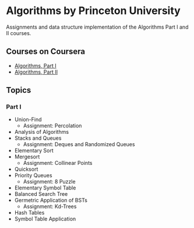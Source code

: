 # Algorithms by Princeton University

Assignments and data structure implementation of the Algorithms Part I and II courses.

## Courses on Coursera

- [Algorithms, Part I](https://www.coursera.org/learn/algorithms-part1)
- [Algorithms, Part II](https://www.coursera.org/learn/algorithms-part2)

## Topics

### Part I

- Union-Find
	- Assignment: Percolation
- Analysis of Algorithms
- Stacks and Queues
	- Assignment: Deques and Randomized Queues
- Elementary Sort
- Mergesort
	- Assignment: Collinear Points
- Quicksort
- Priority Queues
	- Assignment: 8 Puzzle
- Elementary Symbol Table
- Balanced Search Tree
- Germetric Application of BSTs
	- Assignment: Kd-Trees
- Hash Tables
- Symbol Table Application
